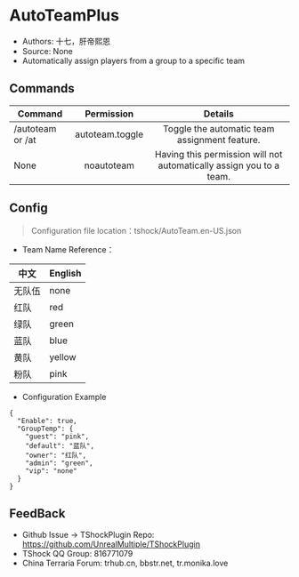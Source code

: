 # AutoTeamPlus

- Authors: 十七，肝帝熙恩
- Source: None
- Automatically assign players from a group to a specific team

## Commands

| Command          |   Permission    |                               Details                               |
|------------------|:---------------:|:-------------------------------------------------------------------:|
| /autoteam or /at | autoteam.toggle |            Toggle the automatic team assignment feature.            |
| None             |   noautoteam    | Having this permission will not automatically assign you to a team. |

## Config
> Configuration file location：tshock/AutoTeam.en-US.json
- Team Name Reference：

| 中文  | English |
|-----|---------|
| 无队伍 | none    |
| 红队  | red     |
| 绿队  | green   |
| 蓝队  | blue    |
| 黄队  | yellow  |
| 粉队  | pink    |

- Configuration Example
```json5
{
  "Enable": true,
  "GroupTemp": {
    "guest": "pink",
    "default": "蓝队",
    "owner": "红队",
    "admin": "green",
    "vip": "none"
  }
}
```
## FeedBack
- Github Issue -> TShockPlugin Repo: https://github.com/UnrealMultiple/TShockPlugin
- TShock QQ Group: 816771079
- China Terraria Forum: trhub.cn, bbstr.net, tr.monika.love
